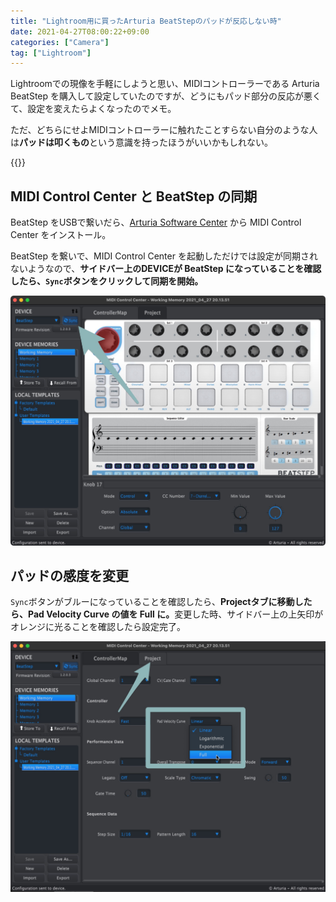 ```yaml
---
title: "Lightroom用に買ったArturia BeatStepのパッドが反応しない時"
date: 2021-04-27T08:00:22+09:00
categories: ["Camera"]
tag: ["Lightroom"]
---
```


Lightroomでの現像を手軽にしようと思い、MIDIコントローラーである Arturia BeatStep を購入して設定していたのですが、どうにもパッド部分の反応が悪くて、設定を変えたらよくなったのでメモ。

ただ、どちらにせよMIDIコントローラーに触れたことすらない自分のような人は<b>パッドは叩くもの</b>という意識を持ったほうがいいかもしれない。

{{<ad>}}

## MIDI Control Center と BeatStep の同期

BeatStep をUSBで繋いだら、[Arturia Software Center](https://www.arturia.com/v-collection/asc) から MIDI Control Center をインストール。

BeatStep を繋いで、MIDI Control Center を起動しただけでは設定が同期されないようなので、<b>サイドバー上のDEVICEが BeatStep になっていることを確認したら、`Sync`ボタンをクリックして同期を開始。</b>

![](../../../images/LRctrl-beatstep-padvelocitycurve.jpg)

## パッドの感度を変更

`Sync`ボタンがブルーになっていることを確認したら、<b>Projectタブに移動したら、Pad Velocity Curve の値を Full に。</b>変更した時、サイドバー上の上矢印がオレンジに光ることを確認したら設定完了。

![](../../../images/LRctrl-beatstep-padvelocitycurve-2.jpg)

